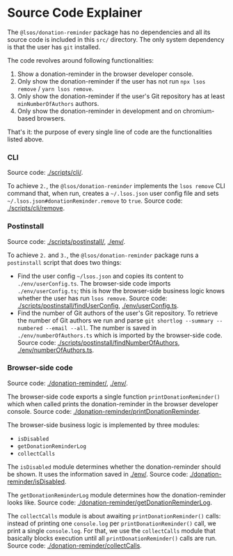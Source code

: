 # Source Code Explainer

The `@lsos/donation-reminder` package has no dependencies
and all its source code is included in this `src/` directory.
The only system dependency is that the user has `git` installed.

The code revolves around following functionalities:
 1. Show a donation-reminder in the browser developer console.
 2. Only show the donation-reminder if the user has not run `npx lsos remove` / `yarn lsos remove`.
 3. Only show the donation-reminder if the user's Git repository has at least `minNumberOfAuthors` authors.
 4. Only show the donation-reminder in development and on chromium-based browsers.

That's it: the purpose of every single line of code are the functionalities listed above.

### CLI

Source code:
[./scripts/cli/](/src/scripts/cli/).

To achieve `2.`, the `@lsos/donation-reminder` implements the `lsos remove` CLI command that, when run, creates a `~/.lsos.json` user config file and sets `~/.lsos.json#donationReminder.remove` to `true`. Source code: [./scripts/cli/remove](/src/scripts/cli/remove.ts).

### Postinstall

Source code:
[./scripts/postinstall/](/src/scripts/postinstall/),
[./env/](/src/env/).

To achieve `2.` and `3.`, the `@lsos/donation-reminder` package runs a `postinstall` script that does two things:
 - Find the user config `~/lsos.json` and copies its content to `./env/userConfig.ts`.
   The browser-side code imports `./env/userConfig.ts`;
   this is how the browser-side business logic knows whether the user has run `lsos remove`.
   Source code:
   [./scripts/postinstall/findUserConfig](/src/scripts/postinstall/findUserConfig.ts),
   [./env/userConfig.ts](/src/env/userConfig.ts).
 - Find the number of Git authors of the user's Git repository.
   To retrieve the number of Git authors we run and parse `git shortlog --summary --numbered --email --all`.
   The number is saved in `./env/numberOfAuthors.ts` which is imported by the browser-side code.
   Source code:
   [./scripts/postinstall/findNumberOfAuthors](/src/scripts/postinstall/findNumberOfAuthors.ts),
   [./env/numberOfAuthors.ts](/src/env/numberOfAuthors.ts).

### Browser-side code

Source code:
[./donation-reminder/](/src/donation-reminder/),
[./env/](/src/env/).

The browser-side code exports a single function `printDonationReminder()` which when called prints the donation-reminder in the browser developer console.
Source code: [./donation-reminder/printDonationReminder](/src/donation-reminder/printDonationReminder.ts).

The browser-side business logic is implemented by three modules:
 - `isDisabled`
 - `getDonationReminderLog`
 - `collectCalls`

The `isDisabled` module determines whether the donation-reminder should be shown.
It uses the information saved in [./env/](/src/env/).
Source code: [./donation-reminder/isDisabled](/src/donation-reminder/isDisabled.ts).

The `getDonationReminderLog` module determines how the donation-reminder looks like.
Source code: [./donation-reminder/getDonationReminderLog](/src/donation-reminder/getDonationReminderLog.ts).

The `collectCalls` module is about awaiting `printDonationReminder()` calls:
instead of printing one `console.log` per `printDonationReminder()` call, we print a single `console.log`.
For that, we use the `collectCalls` module that basically blocks execution until all `printDonationReminder()` calls are run.
Source code: [./donation-reminder/collectCalls](/src/donation-reminder/collectCalls.ts).
